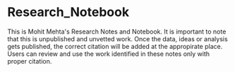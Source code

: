 # Research_Notebook
This is Mohit Mehta's Research Notes and Notebook. 
It is important to note that this is unpublished and unvetted work. 
Once the data, ideas or analysis gets published, the correct citation will be added at the appropirate place. 
Users can review and use the work identified in these notes only with proper citation.
